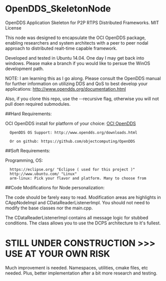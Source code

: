 # OpenDDS_SkeletonNode
OpenDDS Application Skeleton for P2P RTPS Distributed Frameworks. MIT License

This node was designed to encapsulate the OCI OpenDDS package, enabling researchers and system architects with a peer to peer nodal 
approach to distributed realt-time capable framework.

Developed and tested in Ubuntu 14.04. One day I may get back into windows. Please make a branch if you would like to persue the WinOS
development path.

   NOTE: I am learning this as I go along. Please consult the OpenDDS manual for further information on utilizing DDS and 
   QoS to best develop your applications: http://www.opendds.org/documentation.html
   
   Also, if you clone this repo, use the --recursive flag, otherwise you will not pull doen required submodules.

##Hard Requirements:

   OCI OpenDDS install for platform of your choice: [OCI OpenDDS](http://www.ociweb.com/products/opendds/)
		
      OpenDDS OS Support: http://www.opendds.org/downloads.html 
      
      Or on github: https://github.com/objectcomputing/OpenDDS
	
##Soft Requirements:

   Programming, OS:
      
      https://eclipse.org/ "Eclipse ( used for this project )"
      http://www.ubuntu.com/ "Linux"
      arm-linux: Pick your flavor and platform. Many to choose from

##Code Modifications for Node personalization:

  The code should be farely easy to read. Modification areas are highlights in CAppNodeImpl and CDataReaderListenerImpl. You should not
  need to modify the base classes nor the main.cpp. 
  
  The CDataReaderListenerImpl contains all message logic for stubbed conditions. The class allows you to use the DCPS architecture to
  it's fullest.

# STILL UNDER CONSTRUCTION >>> USE AT YOUR OWN RISK

Much improvement is needed. Namespaces, utilities, cmake files, etc needed. Plus, better implementation
after a bit more research and testing.